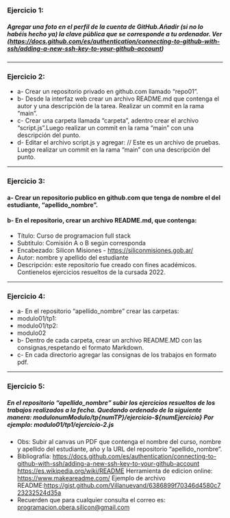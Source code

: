 ### Ejercicio 1: 
##### Agregar una foto en el perfil de la cuenta de GitHub.Añadir (si no lo habéis hecho ya) la clave pública que se corresponde a tu ordenador. Ver (https://docs.github.com/es/authentication/connecting-to-github-with-ssh/adding-a-new-ssh-key-to-your-github-account)
-----
### Ejercicio 2:
- a- Crear un repositorio privado en github.com llamado “repo01”.
- b- Desde la interfaz web crear un archivo README.md que contenga el autor y una descripción de la tarea. Realizar un commit en la rama “main”.
- c- Crear una carpeta llamada “carpeta”, adentro crear el archivo “script.js”.Luego realizar un commit en la rama “main” con una descripción del punto.
- d- Editar el archivo script.js y agregar: // Este es un archivo de pruebas. Luego realizar un commit en la rama “main” con una descripción del punto.
-----
### Ejercicio 3:
#### a- Crear un repositorio publico en github.com que tenga de nombre el del estudiante, “apellido_nombre”.
#### b- En el repositorio, crear un archivo README.md, que contenga:
- Título: Curso de programacion full stack
- Subtitulo: Comisión A o B según corresponda
- Encabezado: Silicon Misiones - https://siliconmisiones.gob.ar/
- Autor: nombre y apellido del estudiante
- Descripción: este repositorio fue creado con fines académicos. Contienelos ejercicios resueltos de la cursada 2022.
----
### Ejercicio 4:
- a- En el repositorio “apellido_nombre” crear las carpetas:
- modulo01/tp1:
- modulo01/tp2:
- modulo02
- b- Dentro de cada carpeta, crear un archivo README.MD con las consignas,respetando el formato Markdown.
- c- En cada directorio agregar las consignas de los trabajos en formato pdf.
----
### Ejercicio 5:
##### En el repositorio “apellido_nombre” subir los ejercicios resueltos de los trabajos realizados a la fecha. Quedando ordenado de la siguiente manera: modulo${numModulo}/tp${numTP}/ejercicio-${numEjercicio} Por ejemplo: modulo01/tp1/ejercicio-2.js 
- Obs: Subir al canvas un PDF que contenga el nombre del curso, nombre y apellido del estudiante, año y  la URL del repositorio “apellido_nombre”. 
- Bibliografía: https://docs.github.com/es/authentication/connecting-to-github-with-ssh/adding-a-new-ssh-key-to-your-github-account https://es.wikipedia.org/wiki/README Herramienta de edicion online: https://www.makeareadme.com/ Ejemplo de archivo README:https://gist.github.com/Villanuevand/6386899f70346d4580c723232524d35a
- Recuerden que para cualquier consulta el correo es: programacion.obera.silicon@gmail.com
